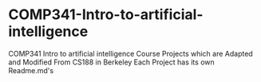 # COMP341-Intro-to-artificial-intelligence
COMP341 Intro to artificial intelligence Course Projects which are Adapted and Modified From CS188 in Berkeley
Each Project has its own Readme.md's
